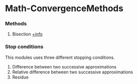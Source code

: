 # Math-ConvergenceMethods
  
### Methods

1. Bisection [+info](https://en.wikipedia.org/wiki/Bisection_method)

### Stop conditions

This modules uses three different stopping conditions.
  1. Difference between two successive approximations
  2. Relative difference between two successive approximations
  3. Residue

